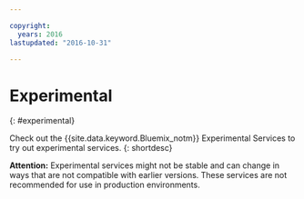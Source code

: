 ```yaml
---

copyright:
  years: 2016
lastupdated: "2016-10-31"

---
```


# Experimental
{: #experimental}

Check out the {{site.data.keyword.Bluemix_notm}} Experimental Services to try out experimental services.
{: shortdesc} 



**Attention:** Experimental services might not be stable and can change in ways that are not compatible with earlier versions. These services are not recommended for use in production environments. 

